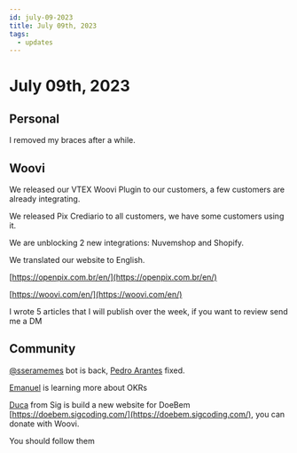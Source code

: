 ```yaml
---
id: july-09-2023
title: July 09th, 2023
tags:
  - updates
---
```


# July 09th, 2023

## Personal

I removed my braces after a while.

## Woovi

We released our VTEX Woovi Plugin to our customers, a few customers are already integrating.

We released Pix Crediario to all customers, we have some customers using it.

We are unblocking 2 new integrations: Nuvemshop and Shopify.

We translated our website to English.

[https://openpix.com.br/en/](https://openpix.com.br/en/)

[https://woovi.com/en/](https://woovi.com/en/)

I wrote 5 articles that I will publish over the week, if you want to review send me a DM

## Community

[@sseramemes](https://twitter.com/sseramemes) bot is back, [Pedro Arantes](https://twitter.com/arantespp) fixed.

[Emanuel](https://twitter.com/manelferreira_) is learning more about OKRs

[Duca](https://twitter.com/ducaswtf) from Sig is build a new website for DoeBem [https://doebem.sigcoding.com/](https://doebem.sigcoding.com/), you can donate with Woovi.

You should follow them
